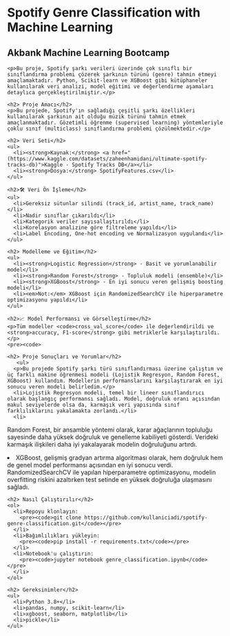  <h1> Spotify Genre Classification with Machine Learning</h1>
 <h2> Akbank Machine Learning Bootcamp</h2>

    <p>Bu proje, Spotify şarkı verileri üzerinde çok sınıflı bir sınıflandırma problemi çözerek şarkının türünü (genre) tahmin etmeyi amaçlamaktadır. Python, Scikit-learn ve XGBoost gibi kütüphaneler kullanılarak veri analizi, model eğitimi ve değerlendirme aşamaları detaylıca gerçekleştirilmiştir.</p>

    <h2> Proje Amacı</h2>
    <p>Bu projede, Spotify'ın sağladığı çeşitli şarkı özellikleri kullanılarak şarkının ait olduğu müzik türünü tahmin etmek amaçlanmaktadır. Gözetimli öğrenme (supervised learning) yöntemleriyle çoklu sınıf (multiclass) sınıflandırma problemi çözülmektedir.</p>

    <h2> Veri Seti</h2>
    <ul>
      <li><strong>Kaynak:</strong> <a href="(https://www.kaggle.com/datasets/zaheenhamidani/ultimate-spotify-tracks-db)">Kaggle - Spotify Tracks DB</a></li>
      <li><strong>Dosya:</strong> SpotifyFeatures.csv</li>
    </ul>

    <h2>🛠️ Veri Ön İşleme</h2>
    <ul>
      <li>Gereksiz sütunlar silindi (track_id, artist_name, track_name)</li>
      <li>Nadir sınıflar çıkarıldı</li>
      <li>Kategorik veriler sayısallaştırıldı</li>
      <li>Korelasyon analizine göre filtreleme yapıldı</li>
      <li>Label Encoding, One-hot encoding ve Normalizasyon uygulandı</li>
    </ul>

    <h2> Modelleme ve Eğitim</h2>
    <ul>
      <li><strong>Logistic Regression</strong> - Basit ve yorumlanabilir model</li>
      <li><strong>Random Forest</strong> - Topluluk modeli (ensemble)</li>
      <li><strong>XGBoost</strong> - En iyi sonucu veren gelişmiş boosting modeli</li>
      <li><em>Not:</em> XGBoost için RandomizedSearchCV ile hiperparametre optimizasyonu yapıldı</li>
    </ul>

    <h2>📈 Model Performansı ve Görselleştirme</h2>
    <p>Tüm modeller <code>cross_val_score</code> ile değerlendirildi ve <strong>accuracy, F1-score</strong> gibi metriklerle karşılaştırıldı.</p>
    <pre><code>

    <h2> Proje Sonuçları ve Yorumlar</h2>
       <ul>
      <p>Bu projede Spotify şarkı türü sınıflandırması üzerine çalıştım ve üç farklı makine öğrenmesi modeli (Lojistik Regresyon, Random Forest, XGBoost) kullandım. Modellerin performanslarını karşılaştırarak en iyi sonucu veren modeli belirledim.</p>
      <li>Lojistik Regresyon modeli, temel bir lineer sınıflandırıcı olarak başlangıç performansı sağladı. Model, doğruluk oranı açısından makul seviyelerde olsa da, karmaşık veri yapısında sınıf farklılıklarını yakalamakta zorlandı.</li>
      <li>
Random Forest, bir ansamble yöntemi olarak, karar ağaçlarının topluluğu sayesinde daha yüksek doğruluk ve genelleme kabiliyeti gösterdi. Verideki karmaşık ilişkileri daha iyi yakalayarak modelin doğruluğunu artırdı.</li>
      <li>XGBoost, gelişmiş gradyan artırma algoritması olarak, hem doğruluk hem de genel model performansı açısından en iyi sonucu verdi. RandomizedSearchCV ile yapılan hiperparametre optimizasyonu, modelin overfitting riskini azaltırken test setinde en yüksek doğruluğa ulaşmasını sağladı.</li>
    </ul>

    

    

    <h2> Nasıl Çalıştırılır</h2>
    <ol>
      <li>Repoyu klonlayın:
        <pre><code>git clone https://github.com/kullaniciadi/spotify-genre-classification.git</code></pre>
      </li>
      <li>Bağımlılıkları yükleyin:
        <pre><code>pip install -r requirements.txt</code></pre>
      </li>
      <li>Notebook'u çalıştırın:
        <pre><code>jupyter notebook genre_classification.ipynb</code></pre>
      </li>
    </ol>

    <h2> Gereksinimler</h2>
    <ul>
      <li>Python 3.8+</li>
      <li>pandas, numpy, scikit-learn</li>
      <li>xgboost, seaborn, matplotlib</li>
      <li>pickle</li>
    </ul>

  

